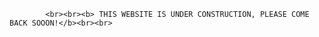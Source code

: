 
<div class="col-md-8">
   
			       
			<br><br><b> THIS WEBSITE IS UNDER CONSTRUCTION, PLEASE COME BACK SOOON!</b><br><br>
			
</div>
